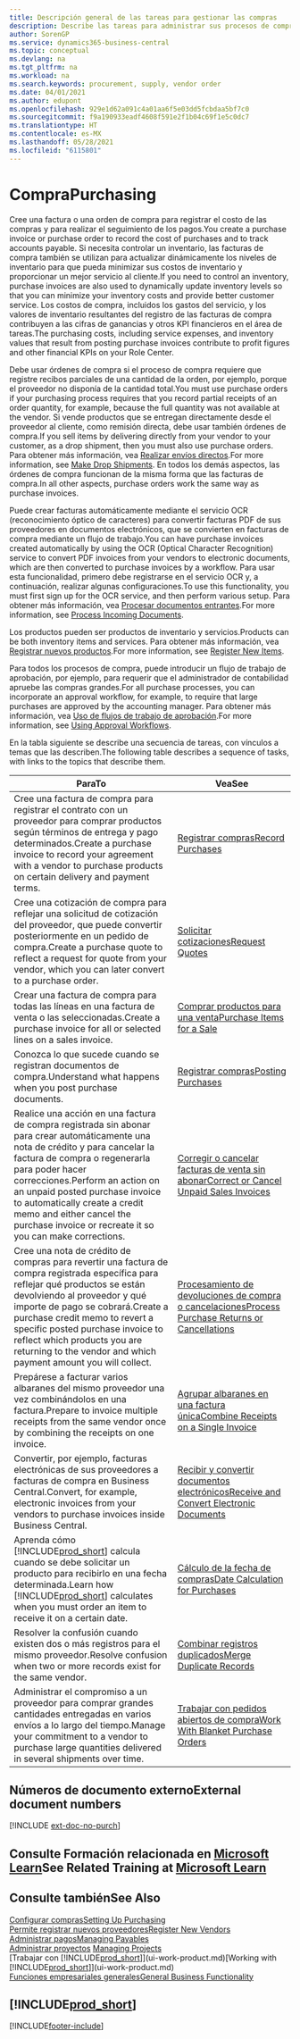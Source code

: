 ```yaml
---
title: Descripción general de las tareas para gestionar las compras
description: Describe las tareas para administrar sus procesos de compra o aprovisionamiento, incluido el modo en que funcionan las facturas de compra y los pedidos de compra.
author: SorenGP
ms.service: dynamics365-business-central
ms.topic: conceptual
ms.devlang: na
ms.tgt_pltfrm: na
ms.workload: na
ms.search.keywords: procurement, supply, vendor order
ms.date: 04/01/2021
ms.author: edupont
ms.openlocfilehash: 929e1d62a091c4a01aa6f5e03dd5fcbdaa5bf7c0
ms.sourcegitcommit: f9a190933eadf4608f591e2f1b04c69f1e5c0dc7
ms.translationtype: HT
ms.contentlocale: es-MX
ms.lasthandoff: 05/28/2021
ms.locfileid: "6115801"
---
```

# <a name="purchasing"></a><span data-ttu-id="92cf1-103">Compra</span><span class="sxs-lookup"><span data-stu-id="92cf1-103">Purchasing</span></span>
<span data-ttu-id="92cf1-104">Cree una factura o una orden de compra para registrar el costo de las compras y para realizar el seguimiento de los pagos.</span><span class="sxs-lookup"><span data-stu-id="92cf1-104">You create a purchase invoice or purchase order to record the cost of purchases and to track accounts payable.</span></span> <span data-ttu-id="92cf1-105">Si necesita controlar un inventario, las facturas de compra también se utilizan para actualizar dinámicamente los niveles de inventario para que pueda minimizar sus costos de inventario y proporcionar un mejor servicio al cliente.</span><span class="sxs-lookup"><span data-stu-id="92cf1-105">If you need to control an inventory, purchase invoices are also used to dynamically update inventory levels so that you can minimize your inventory costs and provide better customer service.</span></span> <span data-ttu-id="92cf1-106">Los costos de compra, incluidos los gastos del servicio, y los valores de inventario resultantes del registro de las facturas de compra contribuyen a las cifras de ganancias y otros KPI financieros en el área de tareas.</span><span class="sxs-lookup"><span data-stu-id="92cf1-106">The purchasing costs, including service expenses, and inventory values that result from posting purchase invoices contribute to profit figures and other financial KPIs on your Role Center.</span></span>

<span data-ttu-id="92cf1-107">Debe usar órdenes de compra si el proceso de compra requiere que registre recibos parciales de una cantidad de la orden, por ejemplo, porque el proveedor no disponía de la cantidad total.</span><span class="sxs-lookup"><span data-stu-id="92cf1-107">You must use purchase orders if your purchasing process requires that you record partial receipts of an order quantity, for example, because the full quantity was not available at the vendor.</span></span> <span data-ttu-id="92cf1-108">Si vende productos que se entregan directamente desde el proveedor al cliente, como remisión directa, debe usar también órdenes de compra.</span><span class="sxs-lookup"><span data-stu-id="92cf1-108">If you sell items by delivering directly from your vendor to your customer, as a drop shipment, then you must also use purchase orders.</span></span> <span data-ttu-id="92cf1-109">Para obtener más información, vea [Realizar envíos directos](sales-how-drop-shipment.md).</span><span class="sxs-lookup"><span data-stu-id="92cf1-109">For more information, see [Make Drop Shipments](sales-how-drop-shipment.md).</span></span> <span data-ttu-id="92cf1-110">En todos los demás aspectos, las órdenes de compra funcionan de la misma forma que las facturas de compra.</span><span class="sxs-lookup"><span data-stu-id="92cf1-110">In all other aspects, purchase orders work the same way as purchase invoices.</span></span>

<span data-ttu-id="92cf1-111">Puede crear facturas automáticamente mediante el servicio OCR (reconocimiento óptico de caracteres) para convertir facturas PDF de sus proveedores en documentos electrónicos, que se convierten en facturas de compra mediante un flujo de trabajo.</span><span class="sxs-lookup"><span data-stu-id="92cf1-111">You can have purchase invoices created automatically by using the OCR (Optical Character Recognition) service to convert PDF invoices from your vendors to electronic documents, which are then converted to purchase invoices by a workflow.</span></span> <span data-ttu-id="92cf1-112">Para usar esta funcionalidad, primero debe registrarse en el servicio OCR y, a continuación, realizar algunas configuraciones.</span><span class="sxs-lookup"><span data-stu-id="92cf1-112">To use this functionality, you must first sign up for the OCR service, and then perform various setup.</span></span> <span data-ttu-id="92cf1-113">Para obtener más información, vea [Procesar documentos entrantes](across-process-income-documents.md).</span><span class="sxs-lookup"><span data-stu-id="92cf1-113">For more information, see [Process Incoming Documents](across-process-income-documents.md).</span></span>      

<span data-ttu-id="92cf1-114">Los productos pueden ser productos de inventario y servicios.</span><span class="sxs-lookup"><span data-stu-id="92cf1-114">Products can be both inventory items and services.</span></span> <span data-ttu-id="92cf1-115">Para obtener más información, vea [Registrar nuevos productos](inventory-how-register-new-items.md).</span><span class="sxs-lookup"><span data-stu-id="92cf1-115">For more information, see [Register New Items](inventory-how-register-new-items.md).</span></span>

<span data-ttu-id="92cf1-116">Para todos los procesos de compra, puede introducir un flujo de trabajo de aprobación, por ejemplo, para requerir que el administrador de contabilidad apruebe las compras grandes.</span><span class="sxs-lookup"><span data-stu-id="92cf1-116">For all purchase processes, you can incorporate an approval workflow, for example, to require that large purchases are approved by the accounting manager.</span></span> <span data-ttu-id="92cf1-117">Para obtener más información, vea [Uso de flujos de trabajo de aprobación](across-how-use-approval-workflows.md).</span><span class="sxs-lookup"><span data-stu-id="92cf1-117">For more information, see [Using Approval Workflows](across-how-use-approval-workflows.md).</span></span>

<span data-ttu-id="92cf1-118">En la tabla siguiente se describe una secuencia de tareas, con vínculos a temas que las describen.</span><span class="sxs-lookup"><span data-stu-id="92cf1-118">The following table describes a sequence of tasks, with links to the topics that describe them.</span></span>

| <span data-ttu-id="92cf1-119">Para</span><span class="sxs-lookup"><span data-stu-id="92cf1-119">To</span></span> | <span data-ttu-id="92cf1-120">Vea</span><span class="sxs-lookup"><span data-stu-id="92cf1-120">See</span></span> |
| --- | --- |
| <span data-ttu-id="92cf1-121">Cree una factura de compra para registrar el contrato con un proveedor para comprar productos según términos de entrega y pago determinados.</span><span class="sxs-lookup"><span data-stu-id="92cf1-121">Create a purchase invoice to record your agreement with a vendor to purchase products on certain delivery and payment terms.</span></span> |[<span data-ttu-id="92cf1-122">Registrar compras</span><span class="sxs-lookup"><span data-stu-id="92cf1-122">Record Purchases</span></span>](purchasing-how-record-purchases.md) |
|<span data-ttu-id="92cf1-123">Cree una cotización de compra para reflejar una solicitud de cotización del proveedor, que puede convertir posteriormente en un pedido de compra.</span><span class="sxs-lookup"><span data-stu-id="92cf1-123">Create a purchase quote to reflect a request for quote from your vendor, which you can later convert to a purchase order.</span></span>|[<span data-ttu-id="92cf1-124">Solicitar cotizaciones</span><span class="sxs-lookup"><span data-stu-id="92cf1-124">Request Quotes</span></span>](purchasing-how-request-quotes.md)|
| <span data-ttu-id="92cf1-125">Crear una factura de compra para todas las líneas en una factura de venta o las seleccionadas.</span><span class="sxs-lookup"><span data-stu-id="92cf1-125">Create a purchase invoice for all or selected lines on a sales invoice.</span></span> |[<span data-ttu-id="92cf1-126">Comprar productos para una venta</span><span class="sxs-lookup"><span data-stu-id="92cf1-126">Purchase Items for a Sale</span></span>](purchasing-how-purchase-products-sale.md) |
|<span data-ttu-id="92cf1-127">Conozca lo que sucede cuando se registran documentos de compra.</span><span class="sxs-lookup"><span data-stu-id="92cf1-127">Understand what happens when you post purchase documents.</span></span>|[<span data-ttu-id="92cf1-128">Registrar compras</span><span class="sxs-lookup"><span data-stu-id="92cf1-128">Posting Purchases</span></span>](ui-post-purchases.md)|
| <span data-ttu-id="92cf1-129">Realice una acción en una factura de compra registrada sin abonar para crear automáticamente una nota de crédito y para cancelar la factura de compra o regenerarla para poder hacer correcciones.</span><span class="sxs-lookup"><span data-stu-id="92cf1-129">Perform an action on an unpaid posted purchase invoice to automatically create a credit memo and either cancel the purchase invoice or recreate it so you can make corrections.</span></span> |[<span data-ttu-id="92cf1-130">Corregir o cancelar facturas de venta sin abonar</span><span class="sxs-lookup"><span data-stu-id="92cf1-130">Correct or Cancel Unpaid Sales Invoices</span></span>](purchasing-how-correct-cancel-unpaid-purchase-invoices.md) |
| <span data-ttu-id="92cf1-131">Cree una nota de crédito de compras para revertir una factura de compra registrada específica para reflejar qué productos se están devolviendo al proveedor y qué importe de pago se cobrará.</span><span class="sxs-lookup"><span data-stu-id="92cf1-131">Create a purchase credit memo to revert a specific posted purchase invoice to reflect which products you are returning to the vendor and which payment amount you will collect.</span></span> |[<span data-ttu-id="92cf1-132">Procesamiento de devoluciones de compra o cancelaciones</span><span class="sxs-lookup"><span data-stu-id="92cf1-132">Process Purchase Returns or Cancellations</span></span>](purchasing-how-register-new-vendors.md) |
|<span data-ttu-id="92cf1-133">Prepárese a facturar varios albaranes del mismo proveedor una vez combinándolos en una factura.</span><span class="sxs-lookup"><span data-stu-id="92cf1-133">Prepare to invoice multiple receipts from the same vendor once by combining the receipts on one invoice.</span></span>|[<span data-ttu-id="92cf1-134">Agrupar albaranes en una factura única</span><span class="sxs-lookup"><span data-stu-id="92cf1-134">Combine Receipts on a Single Invoice</span></span>](purchasing-how-to-combine-receipts.md)|
|<span data-ttu-id="92cf1-135">Convertir, por ejemplo, facturas electrónicas de sus proveedores a facturas de compra en Business Central.</span><span class="sxs-lookup"><span data-stu-id="92cf1-135">Convert, for example, electronic invoices from your vendors to purchase invoices inside Business Central.</span></span>|[<span data-ttu-id="92cf1-136">Recibir y convertir documentos electrónicos</span><span class="sxs-lookup"><span data-stu-id="92cf1-136">Receive and Convert Electronic Documents</span></span>](purchasing-how-to-receive-and-convert-electronic-documents.md)|
| <span data-ttu-id="92cf1-137">Aprenda cómo [!INCLUDE[prod_short](includes/prod_short.md)] calcula cuando se debe solicitar un producto para recibirlo en una fecha determinada.</span><span class="sxs-lookup"><span data-stu-id="92cf1-137">Learn how [!INCLUDE[prod_short](includes/prod_short.md)] calculates when you must order an item to receive it on a certain date.</span></span>|[<span data-ttu-id="92cf1-138">Cálculo de la fecha de compras</span><span class="sxs-lookup"><span data-stu-id="92cf1-138">Date Calculation for Purchases</span></span>](purchasing-date-calculation-for-purchases.md)|
|<span data-ttu-id="92cf1-139">Resolver la confusión cuando existen dos o más registros para el mismo proveedor.</span><span class="sxs-lookup"><span data-stu-id="92cf1-139">Resolve confusion when two or more records exist for the same vendor.</span></span>|[<span data-ttu-id="92cf1-140">Combinar registros duplicados</span><span class="sxs-lookup"><span data-stu-id="92cf1-140">Merge Duplicate Records</span></span>](sales-how-merge-duplicate-records.md)|
|<span data-ttu-id="92cf1-141">Administrar el compromiso a un proveedor para comprar grandes cantidades entregadas en varios envíos a lo largo del tiempo.</span><span class="sxs-lookup"><span data-stu-id="92cf1-141">Manage your commitment to a vendor to purchase large quantities delivered in several shipments over time.</span></span>|[<span data-ttu-id="92cf1-142">Trabajar con pedidos abiertos de compra</span><span class="sxs-lookup"><span data-stu-id="92cf1-142">Work With Blanket Purchase Orders</span></span>](sales-how-to-create-blanket-sales-orders.md)|

## <a name="external-document-numbers"></a><span data-ttu-id="92cf1-143">Números de documento externo</span><span class="sxs-lookup"><span data-stu-id="92cf1-143">External document numbers</span></span>

[!INCLUDE [ext-doc-no-purch](includes/ext-doc-no-purch.md)]

## <a name="see-related-training-at-microsoft-learn"></a><span data-ttu-id="92cf1-144">Consulte Formación relacionada en [Microsoft Learn](/learn/paths/purchase-items-services-dynamics-365-business-central/)</span><span class="sxs-lookup"><span data-stu-id="92cf1-144">See Related Training at [Microsoft Learn](/learn/paths/purchase-items-services-dynamics-365-business-central/)</span></span>

## <a name="see-also"></a><span data-ttu-id="92cf1-145">Consulte también</span><span class="sxs-lookup"><span data-stu-id="92cf1-145">See Also</span></span>
[<span data-ttu-id="92cf1-146">Configurar compras</span><span class="sxs-lookup"><span data-stu-id="92cf1-146">Setting Up Purchasing</span></span>](purchasing-setup-purchasing.md)  
[<span data-ttu-id="92cf1-147">Permite registrar nuevos proveedores</span><span class="sxs-lookup"><span data-stu-id="92cf1-147">Register New Vendors</span></span>](purchasing-how-register-new-vendors.md)  
[<span data-ttu-id="92cf1-148">Administrar pagos</span><span class="sxs-lookup"><span data-stu-id="92cf1-148">Managing Payables</span></span>](payables-manage-payables.md)  
<span data-ttu-id="92cf1-149">[Administrar proyectos](projects-manage-projects.md)  </span><span class="sxs-lookup"><span data-stu-id="92cf1-149">[Managing Projects](projects-manage-projects.md)  </span></span>  
<span data-ttu-id="92cf1-150">[Trabajar con [!INCLUDE[prod_short](includes/prod_short.md)]](ui-work-product.md)</span><span class="sxs-lookup"><span data-stu-id="92cf1-150">[Working with [!INCLUDE[prod_short](includes/prod_short.md)]](ui-work-product.md)</span></span>  
[<span data-ttu-id="92cf1-151">Funciones empresariales generales</span><span class="sxs-lookup"><span data-stu-id="92cf1-151">General Business Functionality</span></span>](ui-across-business-areas.md)

## [!INCLUDE[prod_short](includes/free_trial_md.md)]  


[!INCLUDE[footer-include](includes/footer-banner.md)]